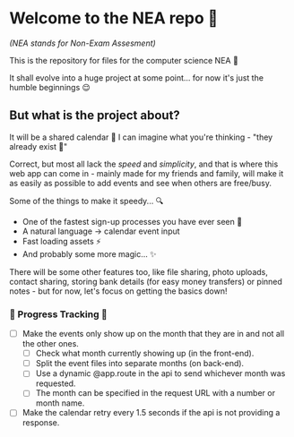 # Welcome to the NEA repo 👋

_(NEA stands for Non-Exam Assesment)_

This is the repository for files for the computer science NEA 🌵

It shall evolve into a huge project at some point...
for now it's just the humble beginnings 😌

## But what is the project about?

It will be a shared calendar 🎉
I can imagine what you're thinking - "they already exist 🥱"

Correct, but most all lack the _speed_ and _simplicity_, and that is where this web app can come in - mainly made for my friends and family, will make it as easily as possible to add events and see when others are free/busy.

Some of the things to make it speedy... 🔍

- One of the fastest sign-up processes you have ever seen 🚀
- A natural language → calendar event input
- Fast loading assets ⚡️
- And probably some more magic... ✨

There will be some other features too, like file sharing, photo uploads, contact sharing, storing bank details (for easy money transfers) or pinned notes - but for now, let's focus on getting the basics down!

### 🚧 Progress Tracking 🚧

- [ ] Make the events only show up on the month that they are in and not all the other ones.
  - [ ] Check what month currently showing up (in the front-end).
  - [ ] Split the event files into separate months (on back-end).
  - [ ] Use a dynamic @app.route in the api to send whichever month was requested.
  - [ ] The month can be specified in the request URL with a number or month name.
- [ ] Make the calendar retry every 1.5 seconds if the api is not providing a response.
